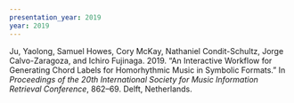```yaml
---
presentation_year: 2019
year: 2019
---
```


Ju, Yaolong, Samuel Howes, Cory McKay, Nathaniel Condit-Schultz, Jorge Calvo-Zaragoza, and Ichiro Fujinaga. 2019. “An Interactive Workflow for Generating Chord Labels for Homorhythmic Music in Symbolic Formats.” In <i>Proceedings of the 20th International Society for Music Information Retrieval Conference</i>, 862–69. Delft, Netherlands.